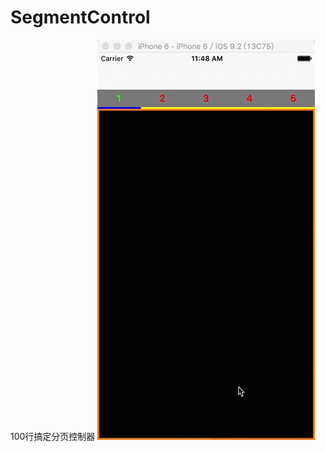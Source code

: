# SegmentControl
100行搞定分页控制器
![](https://github.com/JHMang/SegmentControl/blob/master/SegmentTest/segmentController.gif)
